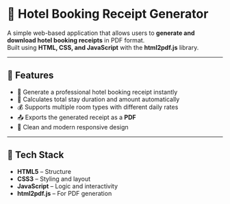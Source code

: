 # 🏨  Hotel Booking Receipt Generator

A simple web-based application that allows users to **generate and download hotel booking receipts** in PDF format.  
Built using **HTML, CSS, and JavaScript** with the **html2pdf.js** library.

---

## 🚀  Features

- 🧾 Generate a professional hotel booking receipt instantly  
- 📅 Calculates total stay duration and amount automatically  
- 💰 Supports multiple room types with different daily rates  
- 📤 Exports the generated receipt as a **PDF**  
- 🎨 Clean and modern responsive design  

---

## 🧩 Tech Stack

- **HTML5** – Structure  
- **CSS3** – Styling and layout  
- **JavaScript** – Logic and interactivity  
- **html2pdf.js** – For PDF generation  

